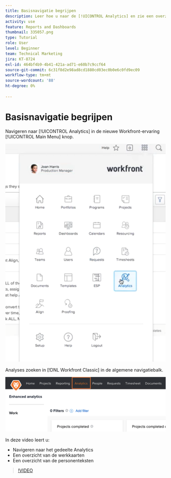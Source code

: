 ```yaml
---
title: Basisnavigatie begrijpen
description: Leer hoe u naar de [!UICONTROL Analytics] en zie een overzicht van de werkkaarten en de personenteksten in Workfront.
activity: use
feature: Reports and Dashboards
thumbnail: 335057.png
type: Tutorial
role: User
level: Beginner
team: Technical Marketing
jira: KT-8724
exl-id: 464bf4b9-4b41-421a-ad71-e60b7c9ccf64
source-git-commit: 6c31f8d2e98ad8cd1880cd03ec0b0e6c0fd9ec09
workflow-type: tm+mt
source-wordcount: '88'
ht-degree: 0%

---
```


# Basisnavigatie begrijpen

Navigeren naar [!UICONTROL Analytics] in de nieuwe Workfront-ervaring [!UICONTROL Main Menu] knop.

![Een afbeelding om de [!UICONTROL Analytics] in de Workfront [!UICONTROL main menu]](assets/Navigate-NWE.png)

Analyses zoeken in [!DNL Workfront Classic] in de algemene navigatiebalk.

![Een afbeelding om de [!UICONTROL Analytics] in de [!DNL Workfront Classic]](assets/Navigate-Classic.png)

In deze video leert u:

* Navigeren naar het gedeelte Analytics
* Een overzicht van de werkkaarten
* Een overzicht van de personenteksten

>[!VIDEO](https://video.tv.adobe.com/v/335057/?quality=12&learn=on)
